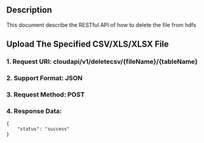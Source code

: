 
Description
-----------
This document describe the RESTful API of how to delete the file from hdfs

Upload The Specified CSV/XLS/XLSX File
-------------
### 1. Request URI: cloudapi/v1/deletecsv/{fileName}/{tableName}
### 2. Support Format: JSON
### 3. Request Method: POST
### 4. Response Data:
```
{
	"status": "success"
}
```
